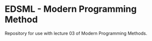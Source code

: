 # EDSML - Modern Programming Method

Repository for use with lecture 03 of Modern Programming Methods.
